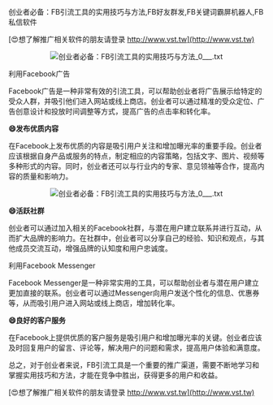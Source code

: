 创业者必备：FB引流工具的实用技巧与方法,FB好友群发,FB关键词霸屏机器人,FB私信软件

[😍想了解推广相关软件的朋友请登录 http://www.vst.tw](http://www.vst.tw)

 <center><img src="https://vst.tw/MP4/tuiguang/png/3.png" alt="创业者必备：FB引流工具的实用技巧与方法_0___.txt"></center>

利用Facebook广告

Facebook广告是一种非常有效的引流工具，可以帮助创业者将广告展示给特定的受众人群，并吸引他们进入网站或线上商店。创业者可以通过精准的受众定位、广告创意设计和投放时间调整等方式，提高广告的点击率和转化率。

**😄发布优质内容**

在Facebook上发布优质的内容是吸引用户关注和增加曝光率的重要手段。创业者应该根据自身产品或服务的特点，制定相应的内容策略，包括文字、图片、视频等多种形式的内容。同时，创业者还可以与行业内的专家、意见领袖等合作，提高内容的质量和影响力。

 <center><img src="https://vst.tw/MP4/tuiguang/png/7.png" alt="创业者必备：FB引流工具的实用技巧与方法_0___.txt"></center>

**😄活跃社群**

创业者可以通过加入相关的Facebook社群，与潜在用户建立联系并进行互动，从而扩大品牌的影响力。在社群中，创业者可以分享自己的经验、知识和观点，与其他成员交流互动，增强品牌的认知度和用户忠诚度。

利用Facebook Messenger

Facebook Messenger是一种非常实用的工具，可以帮助创业者与潜在用户建立更加直接的联系。创业者可以通过Messenger向用户发送个性化的信息、优惠券等，从而吸引用户进入网站或线上商店，增加转化率。

**😄良好的客户服务**

在Facebook上提供优质的客户服务是吸引用户和增加曝光率的关键。创业者应该及时回复用户的留言、评论等，解决用户的问题和需求，提高用户体验和满意度。

总之，对于创业者来说，FB引流工具是一个重要的推广渠道，需要不断地学习和掌握实用技巧和方法，才能在竞争中胜出，获得更多的用户和收益。

[😍想了解推广相关软件的朋友请登录 http://www.vst.tw](http://www.vst.tw)



